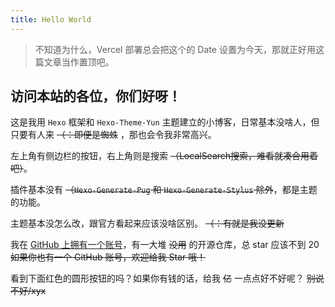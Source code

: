 ```yaml
---
title: Hello World
---
```


> 不知道为什么，Vercel 部署总会把这个的 Date 设置为今天，那就正好用这篇文章当作置顶吧。

## 访问本站的各位，你们好呀！

这是我用 `Hexo` 框架和 `Hexo-Theme-Yun` 主题建立的小博客，日常基本没啥人，但只要有人来 ~~（：即便是蜘蛛~~ ，那也会令我非常高兴。

左上角有侧边栏的按钮，右上角则是搜索 ~~（LocalSearch搜索，难看就凑合用着吧）~~。

插件基本没有 ~~（`Hexo-Generate-Pug` 和 `Hexo-Generate-Stylus` 除外~~，都是主题的功能。

主题基本没怎么改，跟官方看起来应该没啥区别。 ~~（：有就是我没更新~~

我在 [GitHub 上拥有一个账号](//github.com/Adkinsm2020)，有一大堆 ~~没用~~ 的开源仓库，总 star 应该不到 20 ~~如果你也有一个 GitHub 账号，欢迎给我 Star 哦！~~

看到下面红色的圆形按钮的吗？如果你有钱的话，给我 ~~亿~~ 一点点好不好呢？ ~~别说不好/xyx~~
